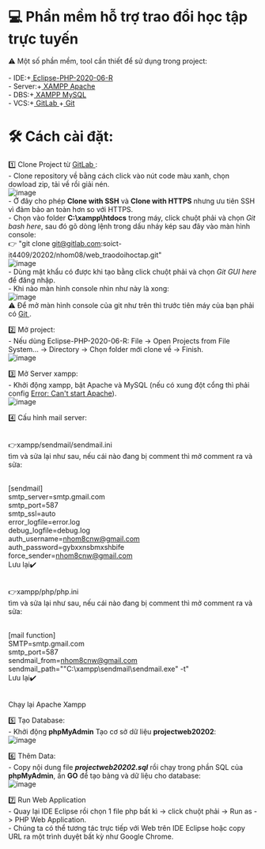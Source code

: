# 💻 Phần mềm hỗ trợ trao đổi học tập trực tuyến

⚠️ Một số phần mềm, tool cần thiết để sử dụng trong project: <br>
<br>- IDE:+<a href="https://www.eclipse.org/pd/"> Eclipse-PHP-2020-06-R </a>
<br>- Server:+<a href="https://www.apachefriends.org/index.html"> XAMPP Apache</a>
<br>- DBS:+<a href="https://www.apachefriends.org/index.html"> XAMPP MySQL</a>
<br>- VCS:+<a href="https://gitlab.com/"> GitLab </a> +<a href ="https://git-scm.com/downloads"> Git </a> <br>


# 🛠️ Cách cài đặt: 
1️⃣ Clone Project từ <a href="https://gitlab.com/"> GitLab </a>:
<br>- Clone repository về bằng cách click vào nút code màu xanh, chọn dowload zip, tải về rồi giải nén.
<br>
![image](https://gitlab.com/tronghaitoank25/images_icons/-/raw/master/WebProject_ReadmeImages/CloneWeb.PNG)
<br>- Ở đây cho phép <b>Clone with SSH</b> và <b>Clone with HTTPS</b> nhưng ưu tiên SSH vì đảm bảo an toàn hơn so với HTTPS.
<br>- Chọn vào folder <b>C:\xampp\htdocs</b> trong máy, click chuột phải và chọn <i>Git bash here</i>, sau đó gõ dòng lệnh trong dấu nháy kép sau đây vào màn hình console:
<br> 👉 "git clone git@gitlab.com:soict-it4409/20202/nhom08/web_traodoihoctap.git"
<br>
![image](https://gitlab.com/tronghaitoank25/images_icons/-/raw/master/WebProject_ReadmeImages/CLONE_SSH.PNG)
<br> - Dùng mật khẩu có được khi tạo bằng  click chuột phải và chọn <i>Git GUI here</i> để đăng nhập.
<br> - Khi nào màn hình console nhìn như này là xong:
<br>
![image](https://gitlab.com/tronghaitoank25/images_icons/-/raw/master/WebProject_ReadmeImages/Successful_Clone.PNG)
<br> ⚠️ Để mở màn hình console của git như trên thì trước tiên máy của bạn phải có <a href ="https://git-scm.com/downloads"> Git </a>.


2️⃣ Mở project:
<br> - Nếu dùng Eclipse-PHP-2020-06-R: File -> Open Projects from File System... -> Directory -> Chọn folder mới clone về -> Finish.
<br>
![image](https://gitlab.com/tronghaitoank25/images_icons/-/raw/master/WebProject_ReadmeImages/OpenProject.PNG)

3️⃣ Mở Server xampp:
<br>- Khởi động xampp, bật Apache và MySQL (nếu có xung đột cổng thì phải config <a href ="https://techbrij.com/setting-up-xampp-apache-iis-windows">  Error: Can't start Apache</a>).
<br>
![image](https://gitlab.com/tronghaitoank25/images_icons/-/raw/master/WebProject_ReadmeImages/Start_XAMPP.PNG)

4️⃣ Cấu hình mail server:

<br> 👉xampp/sendmail/sendmail.ini
<br>tìm và sửa lại như sau, nếu cái nào đang bị comment thì mở comment ra và sửa:

<br>[sendmail]
<br>smtp_server=smtp.gmail.com
<br>smtp_port=587
<br>smtp_ssl=auto
<br>error_logfile=error.log
<br>debug_logfile=debug.log
<br>auth_username=nhom8cnw@gmail.com
<br>auth_password=gybxxnsbmxshbife
<br>force_sender=nhom8cnw@gmail.com
<br>Lưu lại✔️

<br> 👉xampp/php/php.ini
<br>tìm và sửa lại như sau, nếu cái nào đang bị comment thì mở comment ra và sửa:

<br>[mail function]
<br>SMTP=smtp.gmail.com
<br>smtp_port=587
<br>sendmail_from=nhom8cnw@gmail.com
<br>sendmail_path="\"C:\xampp\sendmail\sendmail.exe\" -t"
<br>Lưu lại✔️

<br>Chạy lại Apache Xampp

5️⃣ Tạo Database:
<br>- Khởi động <b>phpMyAdmin</b> Tạo cơ sở dữ liệu <b>projectweb20202</b>:
<br>
![image](https://gitlab.com/tronghaitoank25/images_icons/-/raw/master/WebProject_ReadmeImages/Create_Database.PNG)

6️⃣ Thêm Data:
<br>- Copy nội dung file <b><i>projectweb20202.sql</i></b> rồi chạy trong phần SQL của <b>phpMyAdmin</b>, ấn <b>GO</b> để tạo bảng và dữ liệu cho database:
<br>
![image](https://gitlab.com/tronghaitoank25/images_icons/-/raw/master/WebProject_ReadmeImages/Run_Sql.PNG)

7️⃣ Run Web Application
<br>- Quay lại IDE Eclipse rồi chọn 1 file php bất kì -> click chuột phải -> Run as -> PHP Web Application.
<br>- Chúng ta có thể tương tác trực tiếp với Web trên IDE Eclipse hoặc copy URL ra một trình duyệt bất kỳ như Google Chrome.


